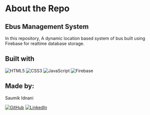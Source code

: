 # About the Repo

## Ebus Management System

In this repository, A dynamic location based system of bus built using Firebase for realtime database storage.

## Built with

![HTML5](https://img.shields.io/badge/HTML5-lightblue?style=for-the-badge&logo=html5) ![CSS3](https://img.shields.io/badge/CSS-lightblue?style=for-the-badge&logo=CSS3) ![JavaScript](https://img.shields.io/badge/JavaScript-lightblue?style=for-the-badge&logo=javascript) ![Firebase](https://img.shields.io/badge/Firebase-lightblue?style=for-the-badge&logo=firebase)

## Made by:

Saumik Idnani

[![GitHub](https://img.shields.io/badge/Github-blue.svg?logo=github&logoColor=white)](https://github.com/TheStrangeGuy) [![LinkedIn](https://img.shields.io/badge/LinkedIn-blue.svg?logo=linkedin&logoColor=white)](https://linkedin.com/in/saumik-idnani)
